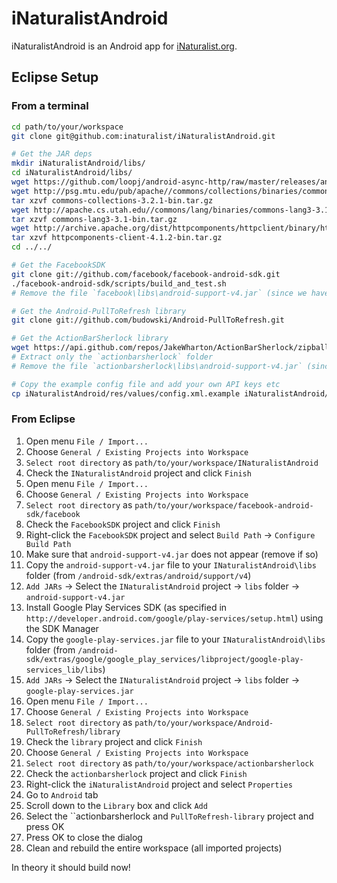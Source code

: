 # iNaturalistAndroid

iNaturalistAndroid is an Android app for [iNaturalist.org](http://www.inaturalist.org).

## Eclipse Setup

### From a terminal

```bash
cd path/to/your/workspace
git clone git@github.com:inaturalist/iNaturalistAndroid.git

# Get the JAR deps
mkdir iNaturalistAndroid/libs/
cd iNaturalistAndroid/libs/
wget https://github.com/loopj/android-async-http/raw/master/releases/android-async-http-1.3.1.jar
wget http://psg.mtu.edu/pub/apache//commons/collections/binaries/commons-collections-3.2.1-bin.tar.gz
tar xzvf commons-collections-3.2.1-bin.tar.gz
wget http://apache.cs.utah.edu//commons/lang/binaries/commons-lang3-3.1-bin.tar.gz
tar xzvf commons-lang3-3.1-bin.tar.gz
wget http://archive.apache.org/dist/httpcomponents/httpclient/binary/httpcomponents-client-4.1.2-bin.tar.gz
tar xzvf httpcomponents-client-4.1.2-bin.tar.gz
cd ../../

# Get the FacebookSDK
git clone git://github.com/facebook/facebook-android-sdk.git
./facebook-android-sdk/scripts/build_and_test.sh
# Remove the file `facebook\libs\android-support-v4.jar` (since we have a newer copy of that file within our iNat project)

# Get the Android-PullToRefresh library
git clone git://github.com/budowski/Android-PullToRefresh.git

# Get the ActionBarSherlock library
wget https://api.github.com/repos/JakeWharton/ActionBarSherlock/zipball/4.4.0
# Extract only the `actionbarsherlock` folder
# Remove the file `actionbarsherlock\libs\android-support-v4.jar` (since we have a newer copy of that file within our iNat project)

# Copy the example config file and add your own API keys etc
cp iNaturalistAndroid/res/values/config.xml.example iNaturalistAndroid/res/values/config.xml
```

### From Eclipse

1. Open menu `File / Import...`
1. Choose `General / Existing Projects into Workspace`
1. `Select root directory` as `path/to/your/workspace/INaturalistAndroid`
1. Check the `INaturalistAndroid` project and click `Finish`
1. Open menu `File / Import...`
1. Choose `General / Existing Projects into Workspace`
1. `Select root directory` as `path/to/your/workspace/facebook-android-sdk/facebook`
1. Check the `FacebookSDK` project and click `Finish`
1. Right-click the `FacebookSDK` project and select `Build Path` -> `Configure Build Path`
1. Make sure that `android-support-v4.jar` does not appear (remove if so)
1. Copy the `android-support-v4.jar` file to your `INaturalistAndroid\libs` folder (from `/android-sdk/extras/android/support/v4`)
1. `Add JARs` -> Select the `INaturalistAndroid` project -> `libs` folder -> `android-support-v4.jar`
1. Install Google Play Services SDK (as specified in `http://developer.android.com/google/play-services/setup.html`) using the SDK Manager
1. Copy the `google-play-services.jar` file to your `INaturalistAndroid\libs` folder (from `/android-sdk/extras/google/google_play_services/libproject/google-play-services_lib/libs`)
1. `Add JARs` -> Select the `INaturalistAndroid` project -> `libs` folder -> `google-play-services.jar`
1. Open menu `File / Import...`
1. Choose `General / Existing Projects into Workspace`
1. `Select root directory` as `path/to/your/workspace/Android-PullToRefresh/library`
1. Check the `library` project and click `Finish`
1. Choose `General / Existing Projects into Workspace`
1. `Select root directory` as `path/to/your/workspace/actionbarsherlock`
1. Check the `actionbarsherlock` project and click `Finish`
1. Right-click the `iNaturalistAndroid` project and select `Properties`
1. Go to `Android` tab
1. Scroll down to the `Library` box and click `Add`
1. Select the ``actionbarsherlock and `PullToRefresh-library` project and press OK
1. Press OK to close the dialog
1. Clean and rebuild the entire workspace (all imported projects)

In theory it should build now!
